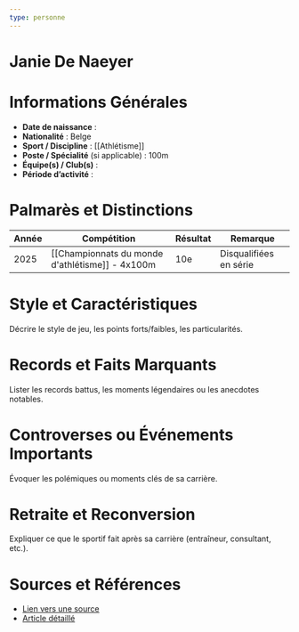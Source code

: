 ```yaml
---
type: personne
---
```


# Janie De Naeyer

# Informations Générales
- **Date de naissance** :  
- **Nationalité** :  Belge
- **Sport / Discipline** :  [[Athlétisme]] 
- **Poste / Spécialité** (si applicable) :  100m 
- **Équipe(s) / Club(s)** :  
- **Période d’activité** :  

# Palmarès et Distinctions
| Année | Compétition                                     | Résultat | Remarque               |
| ----- | ----------------------------------------------- | -------- | ---------------------- |
| 2025  | [[Championnats du monde d'athlétisme]] - 4x100m | 10e      | Disqualifiées en série |

# Style et Caractéristiques
Décrire le style de jeu, les points forts/faibles, les particularités.

# Records et Faits Marquants
Lister les records battus, les moments légendaires ou les anecdotes notables.

# Controverses ou Événements Importants
Évoquer les polémiques ou moments clés de sa carrière.

# Retraite et Reconversion
Expliquer ce que le sportif fait après sa carrière (entraîneur, consultant, etc.).

# Sources et Références
- [Lien vers une source](#)
- [Article détaillé](#)
